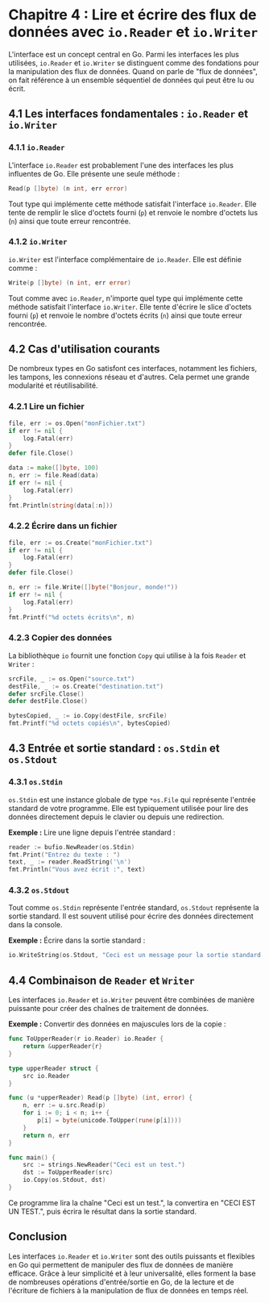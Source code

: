 # Chapitre 4 : Lire et écrire des flux de données avec `io.Reader` et `io.Writer`

L'interface est un concept central en Go. Parmi les interfaces les plus utilisées, `io.Reader` et `io.Writer` se distinguent comme des fondations pour la manipulation des flux de données. Quand on parle de "flux de données", on fait référence à un ensemble séquentiel de données qui peut être lu ou écrit.

## 4.1 Les interfaces fondamentales : `io.Reader` et `io.Writer`

### 4.1.1 `io.Reader`

L'interface `io.Reader` est probablement l'une des interfaces les plus influentes de Go. Elle présente une seule méthode :

```go
Read(p []byte) (n int, err error)
```

Tout type qui implémente cette méthode satisfait l'interface `io.Reader`. Elle tente de remplir le slice d'octets fourni (`p`) et renvoie le nombre d'octets lus (`n`) ainsi que toute erreur rencontrée.

### 4.1.2 `io.Writer`

`io.Writer` est l'interface complémentaire de `io.Reader`. Elle est définie comme :

```go
Write(p []byte) (n int, err error)
```

Tout comme avec `io.Reader`, n'importe quel type qui implémente cette méthode satisfait l'interface `io.Writer`. Elle tente d'écrire le slice d'octets fourni (`p`) et renvoie le nombre d'octets écrits (`n`) ainsi que toute erreur rencontrée.

## 4.2 Cas d'utilisation courants

De nombreux types en Go satisfont ces interfaces, notamment les fichiers, les tampons, les connexions réseau et d'autres. Cela permet une grande modularité et réutilisabilité.

### 4.2.1 Lire un fichier

```go
file, err := os.Open("monFichier.txt")
if err != nil {
    log.Fatal(err)
}
defer file.Close()

data := make([]byte, 100)
n, err := file.Read(data)
if err != nil {
    log.Fatal(err)
}
fmt.Println(string(data[:n]))
```

### 4.2.2 Écrire dans un fichier

```go
file, err := os.Create("monFichier.txt")
if err != nil {
    log.Fatal(err)
}
defer file.Close()

n, err := file.Write([]byte("Bonjour, monde!"))
if err != nil {
    log.Fatal(err)
}
fmt.Printf("%d octets écrits\n", n)
```

### 4.2.3 Copier des données

La bibliothèque `io` fournit une fonction `Copy` qui utilise à la fois `Reader` et `Writer` :

```go
srcFile, _ := os.Open("source.txt")
destFile, _ := os.Create("destination.txt")
defer srcFile.Close()
defer destFile.Close()

bytesCopied, _ := io.Copy(destFile, srcFile)
fmt.Printf("%d octets copiés\n", bytesCopied)
```

## 4.3 Entrée et sortie standard : `os.Stdin` et `os.Stdout`

### 4.3.1 `os.Stdin`

`os.Stdin` est une instance globale de type `*os.File` qui représente l'entrée standard de votre programme. Elle est typiquement utilisée pour lire des données directement depuis le clavier ou depuis une redirection.

**Exemple :** Lire une ligne depuis l'entrée standard :

```go
reader := bufio.NewReader(os.Stdin)
fmt.Print("Entrez du texte : ")
text, _ := reader.ReadString('\n')
fmt.Println("Vous avez écrit :", text)
```

### 4.3.2 `os.Stdout`

Tout comme `os.Stdin` représente l'entrée standard, `os.Stdout` représente la sortie standard. Il est souvent utilisé pour écrire des données directement dans la console.

**Exemple :** Écrire dans la sortie standard :

```go
io.WriteString(os.Stdout, "Ceci est un message pour la sortie standard!\n")
```

## 4.4 Combinaison de `Reader` et `Writer`

Les interfaces `io.Reader` et `io.Writer` peuvent être combinées de manière puissante pour créer des chaînes de traitement de données.

**Exemple :** Convertir des données en majuscules lors de la copie :

```go
func ToUpperReader(r io.Reader) io.Reader {
    return &upperReader{r}
}

type upperReader struct {
    src io.Reader
}

func (u *upperReader) Read(p []byte) (int, error) {
    n, err := u.src.Read(p)
    for i := 0; i < n; i++ {
        p[i] = byte(unicode.ToUpper(rune(p[i])))
    }
    return n, err
}

func main() {
    src := strings.NewReader("Ceci est un test.")
    dst := ToUpperReader(src)
    io.Copy(os.Stdout, dst)
}
```

Ce programme lira la chaîne "Ceci est un test.", la convertira en "CECI EST UN TEST.", puis écrira le résultat dans la sortie standard.

## Conclusion

Les interfaces `io.Reader` et `io.Writer` sont des outils puissants et flexibles en Go qui permettent de manipuler des flux de données de manière efficace. Grâce à leur simplicité et à leur universalité, elles forment la base de nombreuses opérations d'entrée/sortie en Go, de la lecture et de l'écriture de fichiers à la manipulation de flux de données en temps réel.
